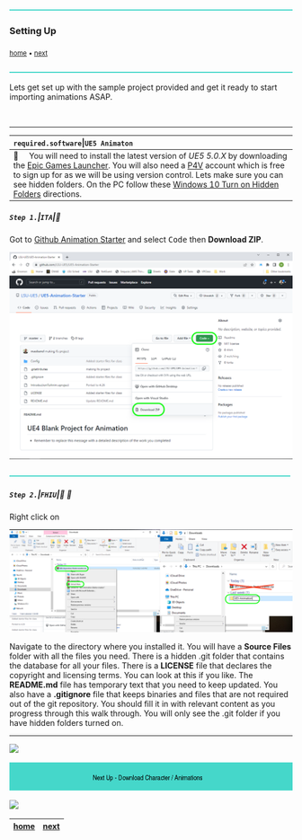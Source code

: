 ![](../images/line3.png)

### Setting Up

<sub>[home](../README.md#user-content-ue4-animations) • [next](../character-anim/README.md#user-content-download-character--animations)</sub>

![](../images/line3.png)

Lets get set up with the sample project provided and get it ready to start importing animations ASAP.

<br>

---

| `required.software`\|`UE5 Animaton`| 
| :--- |
| :floppy_disk: &nbsp; &nbsp; You will need to install the latest version of _UE5 5.0.X_ by downloading the [Epic Games Launcher](https://www.epicgames.com/store/en-US/download). You will also need a [P4V](https://www.perforce.com/downloads/helix-visual-client-p4v) account which is free to sign up for as we will be using version control. Lets make sure you can see hidden folders. On the PC follow these [Windows 10 Turn on Hidden Folders](https://support.microsoft.com/en-us/help/4028316/windows-view-hidden-files-and-folders-in-windows-10) directions.|

##### `Step 1.`\|`ITA`|:small_blue_diamond:

Got to [Github Animation Starter](https://github.com/maubanel/GMS2-Animation-Starter) and select <kbd>Code</kbd> then **Download ZIP**.

![accept github classroom invite](images/animiationStarter.png)

![](../images/line2.png)

##### `Step 2.`\|`FHIU`|:small_blue_diamond: :small_blue_diamond: 
Right click on 

![folder with ue4 project](images/extractDelete.png)

Navigate to the directory where you installed it. You will have a **Source Files** folder with all the files you need. There is a hidden .git folder that contains the database for all your files. There is a **LICENSE** file that declares the copyright and licensing terms. You can look at this if you like. The **README.md** file has temporary text that you need to keep updated. You also have a **.gitignore** file that keeps binaries and files that are not required out of the git repository. You should fill it in with relevant content as you progress through this walk through. You will only see the .git folder if you have hidden folders turned on.
___


![](../images/line1.png)

<!-- <img src="https://via.placeholder.com/1000x100/45D7CA/000000/?text=Next Up - Download Character / Animations"> -->
![next up next tile](images/banner.png)


![](../images/line1.png)

| [home](../README.md#user-content-ue4-animations) | [next](../character-anim/README.md#user-content-download-character--animations)|
|---|---|
